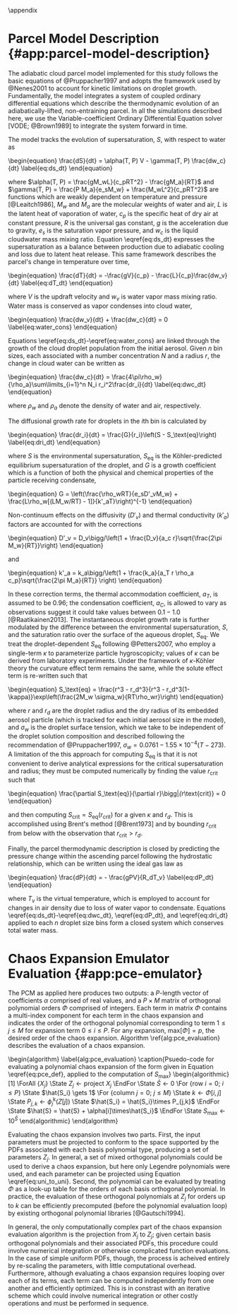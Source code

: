 \appendix

# Parcel Model Description {#app:parcel-model-description}

The adiabatic cloud parcel model implemented for this study follows the basic equations of @Pruppacher1997 and adopts the framework used by @Nenes2001 to account for kinetic limitations on droplet growth. Fundamentally, the model integrates a system of coupled ordinary differential equations which describe the thermodynamic evolution of an adiabatically-lifted, non-entraining parcel. In all the simulations described here, we use the Variable-coefficient Ordinary Differential Equation solver [VODE; @Brown1989] to integrate the system forward in time. 

The model tracks the evolution of supersaturation, $S$, with respect to water as

\begin{equation}
\frac{dS}{dt} = \alpha(T, P) V - \gamma(T, P) \frac{dw_c}{dt} \label{eq:ds_dt}
\end{equation}

where $\alpha(T, P) = \frac{gM_wL}{c_pRT^2} - \frac{gM_a}{RT}$ and $\gamma(T, P) = \frac{P M_a}{e_sM_w} + \frac{M_wL^2}{c_pRT^2}$ are functions which are weakly dependent on temperature and pressure [@Leaitch1986], $M_w$ and $M_a$ are the molecular weights of water and air, $L$ is the latent heat of vaporation of water, $c_p$ is the specific heat of dry air at constant pressure, $R$ is the universal gas constant, $g$ is the acceleration due to gravity, $e_s$ is the saturation vapor pressure, and $w_c$ is the liquid cloudwater mass mixing ratio. Equation \eqref{eq:ds_dt} expresses the supersaturation as a balance between production due to adiabatic cooling and loss due to latent heat release. This same framework describes the parcel's change in temperature over time,

\begin{equation}
\frac{dT}{dt} = -\frac{gV}{c_p} - \frac{L}{c_p}\frac{dw_v}{dt} \label{eq:dT_dt}
\end{equation}

where $V$ is the updraft velocity and $w_v$ is water vapor mass mixing ratio. Water mass is conserved as vapor condenses into cloud water,

\begin{equation}
\frac{dw_v}{dt} + \frac{dw_c}{dt} = 0 \label{eq:water_cons}
\end{equation}

Equations \eqref{eq:ds_dt}-\eqref{eq:water_cons} are linked through the growth of the cloud droplet population from the initial aerosol. Given $n$ bin sizes, each associated with a number concentration $N$ and a radius $r$, the change in cloud water can be written as 

\begin{equation}
\frac{dw_c}{dt} = \frac{4\pi\rho_w}{\rho_a}\sum\limits_{i=1}^n N_i r_i^2\frac{dr_i}{dt} \label{eq:dwc_dt}
\end{equation}

where $\rho_w$ and $\rho_a$ denote the density of water and air, respectively. 

The diffusional growth rate for droplets in the $i$th bin is calculated by

\begin{equation}
\frac{dr_i}{dt} = \frac{G}{r_i}\left(S - S_\text{eq}\right) \label{eq:dri_dt}
\end{equation}

where $S$ is the environmental supersaturation, $S_\text{eq}$ is the Köhler-predicted equilibrium supersaturation of the droplet, and $G$ is a growth coefficient which is a function of both the physical and chemical properties of the particle receiving condensate,

\begin{equation}
G = \left(\frac{\rho_wRT}{e_sD'_vM_w} + \frac{L\rho_w[(LM_w/RT) - 1]}{k'_aT}\right)^{-1}
\end{equation}

Non-continuum effects on the diffusivity ($D'_v$) and thermal conductivity ($k'_a$) factors are accounted for with the corrections

\begin{equation}
D'_v = D_v\bigg/\left(1 + \frac{D_v}{a_c r}\sqrt{\frac{2\pi M_w}{RT}}\right) 
\end{equation}

and

\begin{equation}
k'_a = k_a\bigg/\left(1 + \frac{k_a}{a_T r \rho_a c_p}\sqrt{\frac{2\pi M_a}{RT}} \right)
\end{equation}

In these correction terms, the thermal accommodation coefficient, $a_T$, is assumed to be 0.96; the condensation coefficient, $a_C$, is allowed to vary as observations suggest it could take values between $0.1-1.0$ [@Raatikainen2013]. The instantaneous droplet growth rate is further modulated by the difference between the environmental supersaturation, $S$, and the saturation ratio over the surface of the aqueous droplet, $S_\text{eq}$. We treat the droplet-dependent $S_\text{eq}$ following @Petters2007, who employ a single-term $\kappa$ to parameterize particle hygroscopicity; values of $\kappa$ can be derived from laboratory experiments. Under the framework of $\kappa$-Köhler theory the curvature effect term remains the same, while the solute effect term is re-written such that 

\begin{equation}
S_\text{eq} = \frac{r^3 - r_d^3}{r^3 - r_d^3(1-\kappa)}\exp\left(\frac{2M_w \sigma_w}{RT\rho_wr}\right)
\end{equation}

where $r$ and $r_d$ are the droplet radius and the dry radius of its embedded aerosol particle (which is tracked for each initial aerosol size in the model), and $\sigma_w$ is the droplet surface tension, which we take to be independent of the droplet solution composition and described following the recommendation of @Pruppacher1997, $\sigma_w = 0.0761 - 1.55\times 10^{-4}(T - 273)$. A limitation of the this approach for computing $S_\text{eq}$ is that it is not convenient to derive analytical expressions for the critical supersaturation and radius; they must be computed numerically by finding the value $r_\text{crit}$ such that

\begin{equation}
\frac{\partial S_\text{eq}}{\partial r}\bigg|_{r_\text{crit}} = 0
\end{equation}

and then computing $S_\text{crit} = S_\text{eq}(r_\text{crit})$ for a given $\kappa$ and $r_d$. This is accomplished using Brent's method [@Brent1973] and by bounding $r_\text{crit}$ from below with the observation that $r_\text{crit} > r_d$.

Finally, the parcel thermodynamic description is closed by predicting the pressure change within the ascending parcel following the hydrostatic relationship, which can be written using the ideal gas law as 

\begin{equation}
\frac{dP}{dt} = - \frac{gPV}{R_dT_v} \label{eq:dP_dt}
\end{equation}

where $T_v$ is the virtual temperature, which is employed to account for changes in air density due to loss of water vapor to condensate. Equations \eqref{eq:ds_dt}-\eqref{eq:dwc_dt}, \eqref{eq:dP_dt}, and \eqref{eq:dri_dt} applied to each $n$ droplet size bins form a closed system which conserves total water mass.

# Chaos Expansion Emulator Evaluation {#app:pce-emulator}

The PCM as applied here produces two outputs: a $P$-length vector of coefficients $\alpha$ comprised of real values<!--$\alpha \in \mathbb{R}^P$-->, and a $P\times M$ matrix of orthogonal polynomial orders $\Phi$ comprised of integers<!--$\Phi \in \mathbb{Z}^{P\times M}$-->. Each term in matrix $\Phi$ contains a multi-index component for each term in the chaos expansion and indicates the order of the orthogonal polynomial corresponding to term $1 \le j \le M$ for expansion term $0 \leq i \leq P$. For any expansion, $\text{max}[\Phi] = p$, the desired order of the chaos expansion. Algorithm \ref{alg:pce_evaluation} describes the evaluation of a chaos expansion.

\begin{algorithm} \label{alg:pce_evaluation}
    \caption{Psuedo-code for evaluating a polynomial chaos expansion of the form given in Equation \eqref{eq:pce_def}, applied to the computation of $S_\text{max}$}
    \begin{algorithmic}[1] 
        \ForAll {$X_j$}
            \State $Z_j \gets \text{project }X_j$ 
        \EndFor
        \State $\hat{S} \gets 0$
        \For {row $i=0$; $i \le P$}
            \State $\hat{S_i} \gets 1$
            \For {column $j=0$; $j \le M$}
                \State $k \gets \Phi[i, j]$ 
                \State $P_{j,k} \gets \phi_j^\text{k}(Z[j])$
                \State $\hat{S_i} = \hat{S_i}\times P_{j,k}$
            \EndFor 
            \State $\hat{S} = \hat{S} + \alpha[i]\times\hat{S_i}$
        \EndFor
        \State $S_\text{max} \gets 10^{\hat{S}}$
    \end{algorithmic}
\end{algorithm}

Evaluating the chaos expansion involves two parts. First, the input parameters must be projected to conform to the space supported by the PDFs associated with each basis polynomial type, producing a set of parameters $Z_j$. In general, a set of mixed orthogonal polynomials could be used to derive a chaos expansion, but here only Legendre polynomials were used, and each parameter can be projected using Equation \eqref{eq:uni_to_uni}. Second, the polynomial can be evaluated by treating $\Phi$ as a look-up table for the orders of each basis orthogonal polynomial. In practice, the evaluation of these orthogonal polynomials at $Z_j$ for orders up to $k$ can be efficiently precomputed (before the polynomial evaluation loop) by existing orthogonal polynomial libraries [@Gautschi1994].

In general, the only computationally complex part of the chaos expansion evaluation algorithm is the projection from $X_j$ to $Z_j$; given certain basis orthogonal polynomials and their associated PDFs, this procedure could involve numerical integration or otherwise complicated function evaluations.  In the case of simple uniform PDFs, though, the process is acheived entirely by re-scaling the parameters, with little computational overhead. Furthermore, although evaluating a chaos expansion requires looping over each of its terms, each term can be computed independently from one another and efficiently optimized. This is in constrast with an iterative scheme which could involve numerical integration or other costly operations and must be performed in sequence.
        